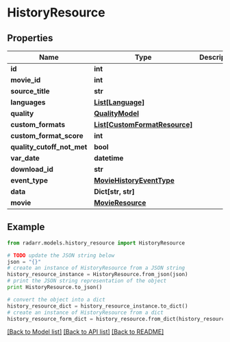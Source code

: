 # HistoryResource


## Properties
Name | Type | Description | Notes
------------ | ------------- | ------------- | -------------
**id** | **int** |  | [optional] 
**movie_id** | **int** |  | [optional] 
**source_title** | **str** |  | [optional] 
**languages** | [**List[Language]**](Language.md) |  | [optional] 
**quality** | [**QualityModel**](QualityModel.md) |  | [optional] 
**custom_formats** | [**List[CustomFormatResource]**](CustomFormatResource.md) |  | [optional] 
**custom_format_score** | **int** |  | [optional] 
**quality_cutoff_not_met** | **bool** |  | [optional] 
**var_date** | **datetime** |  | [optional] 
**download_id** | **str** |  | [optional] 
**event_type** | [**MovieHistoryEventType**](MovieHistoryEventType.md) |  | [optional] 
**data** | **Dict[str, str]** |  | [optional] 
**movie** | [**MovieResource**](MovieResource.md) |  | [optional] 

## Example

```python
from radarr.models.history_resource import HistoryResource

# TODO update the JSON string below
json = "{}"
# create an instance of HistoryResource from a JSON string
history_resource_instance = HistoryResource.from_json(json)
# print the JSON string representation of the object
print HistoryResource.to_json()

# convert the object into a dict
history_resource_dict = history_resource_instance.to_dict()
# create an instance of HistoryResource from a dict
history_resource_form_dict = history_resource.from_dict(history_resource_dict)
```
[[Back to Model list]](../README.md#documentation-for-models) [[Back to API list]](../README.md#documentation-for-api-endpoints) [[Back to README]](../README.md)


